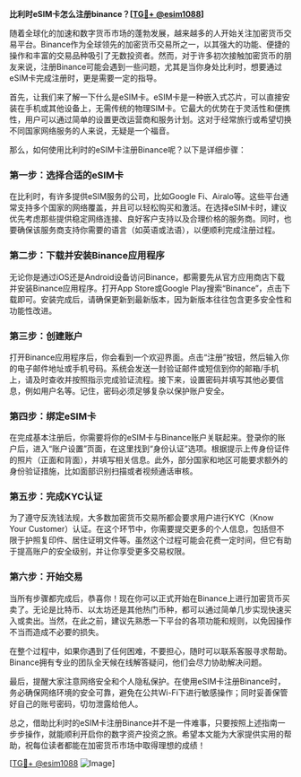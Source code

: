 **比利时eSIM卡怎么注册binance？[[TG💪+ @esim1088](https://t.me/s/esim1088)]**

随着全球化的加速和数字货币市场的蓬勃发展，越来越多的人开始关注加密货币交易平台。Binance作为全球领先的加密货币交易所之一，以其强大的功能、便捷的操作和丰富的交易品种吸引了无数投资者。然而，对于许多初次接触加密货币的朋友来说，注册Binance可能会遇到一些问题，尤其是当你身处比利时，想要通过eSIM卡完成注册时，更是需要一定的指导。

首先，让我们来了解一下什么是eSIM卡。eSIM卡是一种嵌入式芯片，可以直接安装在手机或其他设备上，无需传统的物理SIM卡。它最大的优势在于灵活性和便携性，用户可以通过简单的设置更改运营商和服务计划。这对于经常旅行或希望切换不同国家网络服务的人来说，无疑是一个福音。

那么，如何使用比利时的eSIM卡注册Binance呢？以下是详细步骤：

### **第一步：选择合适的eSIM卡**
在比利时，有许多提供eSIM服务的公司，比如Google Fi、Airalo等。这些平台通常支持多个国家的网络覆盖，并且可以轻松购买和激活。在选择eSIM卡时，建议优先考虑那些提供稳定网络连接、良好客户支持以及合理价格的服务商。同时，也要确保该服务商支持你需要的语言（如英语或法语），以便顺利完成注册过程。

### **第二步：下载并安装Binance应用程序**
无论你是通过iOS还是Android设备访问Binance，都需要先从官方应用商店下载并安装Binance应用程序。打开App Store或Google Play搜索“Binance”，点击下载即可。安装完成后，请确保更新到最新版本，因为新版本往往包含更多安全性和功能性改进。

### **第三步：创建账户**
打开Binance应用程序后，你会看到一个欢迎界面。点击“注册”按钮，然后输入你的电子邮件地址或手机号码。系统会发送一封验证邮件或短信到你的邮箱/手机上，请及时查收并按照指示完成验证流程。接下来，设置密码并填写其他必要信息，例如用户名等。记住，密码必须足够复杂以保护账户安全。

### **第四步：绑定eSIM卡**
在完成基本注册后，你需要将你的eSIM卡与Binance账户关联起来。登录你的账户后，进入“账户设置”页面，在这里找到“身份认证”选项。根据提示上传身份证件的照片（正面和背面），并填写相关信息。此外，部分国家和地区可能要求额外的身份验证措施，比如面部识别扫描或者视频通话审核。

### **第五步：完成KYC认证**
为了遵守反洗钱法规，大多数加密货币交易所都会要求用户进行KYC（Know Your Customer）认证。在这个环节中，你需要提交更多的个人信息，包括但不限于护照复印件、居住证明文件等。虽然这个过程可能会花费一定时间，但它有助于提高账户的安全级别，并让你享受更多交易权限。

### **第六步：开始交易**
当所有步骤都完成后，恭喜你！现在你可以正式开始在Binance上进行加密货币买卖了。无论是比特币、以太坊还是其他热门币种，都可以通过简单几步实现快速买入或卖出。当然，在此之前，建议先熟悉一下平台的各项功能和规则，以免因操作不当而造成不必要的损失。

在整个过程中，如果你遇到了任何困难，不要担心，随时可以联系客服寻求帮助。Binance拥有专业的团队全天候在线解答疑问，他们会尽力协助解决问题。

最后，提醒大家注意网络安全和个人隐私保护。在使用eSIM卡注册Binance时，务必确保网络环境的安全可靠，避免在公共Wi-Fi下进行敏感操作；同时妥善保管好自己的账号密码，切勿泄露给他人。

总之，借助比利时的eSIM卡注册Binance并不是一件难事，只要按照上述指南一步步操作，就能顺利开启你的数字资产投资之旅。希望本文能为大家提供实用的帮助，祝每位读者都能在加密货币市场中取得理想的成绩！

[[TG💪+ @esim1088](https://t.me/s/esim1088) ![Image](https://i.postimg.cc/4NQfJmqS/Snipaste-2025-05-13-00-14-12.png)]